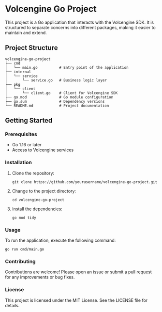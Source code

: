 # Volcengine Go Project

This project is a Go application that interacts with the Volcengine SDK. It is structured to separate concerns into different packages, making it easier to maintain and extend.

## Project Structure

```
volcengine-go-project
├── cmd
│   └── main.go          # Entry point of the application
├── internal
│   └── service
│       └── service.go   # Business logic layer
├── pkg
│   └── client
│       └── client.go    # Client for Volcengine SDK
├── go.mod               # Go module configuration
├── go.sum               # Dependency versions
└── README.md            # Project documentation
```

## Getting Started

### Prerequisites

- Go 1.16 or later
- Access to Volcengine services

### Installation

1. Clone the repository:

   ```
   git clone https://github.com/yourusername/volcengine-go-project.git
   ```

2. Change to the project directory:

   ```
   cd volcengine-go-project
   ```

3. Install the dependencies:

   ```
   go mod tidy
   ```

### Usage

To run the application, execute the following command:

```
go run cmd/main.go
```

### Contributing

Contributions are welcome! Please open an issue or submit a pull request for any improvements or bug fixes.

### License

This project is licensed under the MIT License. See the LICENSE file for details.
